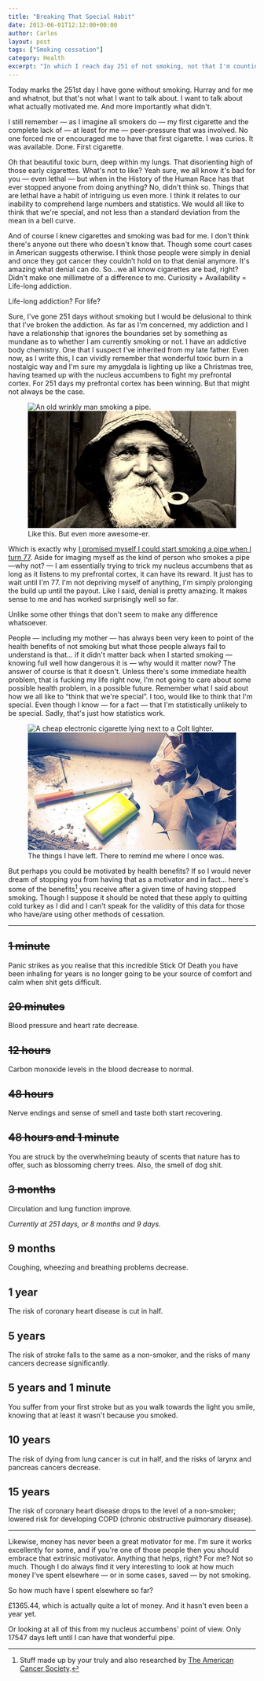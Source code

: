 ```yaml
---
title: "Breaking That Special Habit"
date: 2013-06-01T12:12:00+00:00
author: Carlos
layout: post
tags: ["Smoking cessation"]
category: Health
excerpt: "In which I reach day 251 of not smoking, not that I'm counting the days or anything."
---
```

Today marks the 251st day I have gone without smoking. Hurray and for me and whatnot, but that's not what I want to talk about. I want to talk about what actually motivated me. And more importantly what didn't.

I still remember — as I imagine all smokers do — my first cigarette and the complete lack of — at least for me — peer-pressure that was involved. No one forced me or encouraged me to have that first cigarette. I was curios. It was available. Done. First cigarette.

Oh that beautiful toxic burn, deep within my lungs. That disorienting high of those early cigarettes. What's not to like? Yeah sure, we all know it's bad for you — even lethal — but when in the History of the Human Race has that ever stopped anyone from doing anything? No, didn't think so. Things that are lethal have a habit of intriguing us even more. I think it relates to our inability to comprehend large numbers and statistics. We would all like to think that we're special, and not less than a standard deviation from the mean in a bell curve.

And of course I knew cigarettes and smoking was bad for me. I don't think there's anyone out there who doesn't know that. Though some court cases in American suggests otherwise. I think those people were simply in denial and once they got cancer they couldn’t hold on to that denial anymore. It's amazing what denial can do. So…we all know cigarettes are bad, right? Didn't make one millimetre of a difference to me. Curiosity + Availability = Life-long addiction.

Life-long addiction? For life?

Sure, I've gone 251 days without smoking but I would be delusional to think that I've broken the addiction. As far as I'm concerned, my addiction and I have a relationship that ignores the boundaries set by something as mundane as to whether I am currently smoking or not. I have an addictive body chemistry. One that I suspect I've inherited from my late father. Even now, as I write this, I can vividly remember that wonderful toxic burn in a nostalgic way and I'm sure my amygdala is lighting up like a Christmas tree, having teamed up with the nucleus accumbens to fight my prefrontal cortex. For 251 days my prefrontal cortex has been winning. But that might not always be the case.

<figure>
    <img class="js-lazy-load" data-original="/assets/posts/2013/06/future-carlos.jpg" alt="An old wrinkly man smoking a pipe.">
  <noscript>
    <img src="/assets/posts/2013/06/future-carlos.jpg" alt="An old wrinkly man smoking a pipe.">
  </noscript>
  <figcaption>Like this. But even more awesome-er.</figcaption>
</figure>

Which is exactly why [I promised myself I could start smoking a pipe when I turn 77](/blog/how-i-learned-to-stop-worrying-and-love-the-cigarette). Aside for imaging myself as the kind of person who smokes a pipe —why not? — I am essentially trying to trick my nucleus accumbens that as long as it listens to my prefrontal cortex, it can have its reward. It just has to wait until I'm 77. I'm not depriving myself of anything, I'm simply prolonging the build up until the payout. Like I said, denial is pretty amazing. It makes sense to me and has worked surprisingly well so far.

Unlike some other things that don't seem to make any difference whatsoever.

People — including my mother — has always been very keen to point of the health benefits of not smoking but what those people always fail to understand is that… if it didn't matter back when I started smoking — knowing full well how dangerous it is — why would it matter now? The answer of course is that it doesn't. Unless there's some immediate health problem, that is fucking my life right now, I'm not going to care about some possible health problem, in a possible future. Remember what I said about how we all like to “think that we're special”. I too, would like to think that I'm special. Even though I know — for a fact — that I'm statistically unlikely to be special. Sadly, that's just how statistics work.

<figure>
    <img class="js-lazy-load" data-original="/assets/posts/2013/06/you-old-friend.jpg" alt="A cheap electronic cigarette lying next to a Colt lighter.">
  <noscript>
    <img src="/assets/posts/2013/06/you-old-friend.jpg" alt="A cheap electronic cigarette lying next to a Colt lighter.">
  </noscript>
  <figcaption>The things I have left. There to remind me where I once was.</figcaption>
</figure>

But perhaps you could be motivated by health benefits? If so I would never dream of stopping you from having that as a motivator and in fact… here's some of the benefits[^1] you receive after a given time of having stopped smoking. Though I suppose it should be noted that these apply to quitting cold turkey as I did and I can't speak for the validity of this data for those who have/are using other methods of cessation.

***

## <s>1 minute</s>  
Panic strikes as you realise that this incredible Stick Of Death you have been inhaling for years is no longer going to be your source of comfort and calm when shit gets difficult.

## <s>20 minutes</s>  
Blood pressure and heart rate decrease.

## <s>12 hours</s>  
Carbon monoxide levels in the blood decrease to normal.

## <s>48 hours</s>  
Nerve endings and sense of smell and taste both start recovering.

## <s>48 hours and 1 minute</s>  
You are struck by the overwhelming beauty of scents that nature has to offer, such as blossoming cherry trees. Also, the smell of dog shit.

## <s>3 months</s>  
Circulation and lung function improve.

*Currently at 251 days, or 8 months and 9 days.*

## 9 months  
Coughing, wheezing and breathing problems decrease.

## 1 year  
The risk of coronary heart disease is cut in half.

## 5 years  
The risk of stroke falls to the same as a non-smoker, and the risks of many cancers decrease significantly.

## 5 years and 1 minute  
You suffer from your first stroke but as you walk towards the light you smile, knowing that at least it wasn't because you smoked.

## 10 years  
The risk of dying from lung cancer is cut in half, and the risks of larynx and pancreas cancers decrease.

## 15 years  
The risk of coronary heart disease drops to the level of a non-smoker; lowered risk for developing COPD (chronic obstructive pulmonary disease).

***

Likewise, money has never been a great motivator for me. I'm sure it works excellently for some, and if you're one of those people then you should embrace that extrinsic motivator. Anything that helps, right? For me? Not so much. Though I do always find it very interesting to look at how much money I've spent elsewhere — or in some cases, saved — by not smoking.

So how much have I spent elsewhere so far?

£1365.44, which is actually quite a lot of money. And it hasn't even been a year yet.

Or looking at all of this from my nucleus accumbens' point of view. Only 17547 days left until I can have that wonderful pipe.

[^1]: Stuff made up by your truly and also researched by <a href="http://www.cancer.org/healthy/stayawayfromtobacco/guidetoquittingsmoking/guide-to-quitting-smoking-benefits" >The American Cancer Society</a>.
